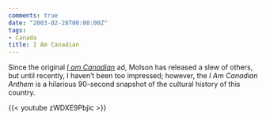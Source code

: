 ```yaml
---
comments: true
date: "2003-02-28T00:00:00Z"
tags:
- Canada
title: I Am Canadian
---
```


Since the original *[I am Canadian][yt_rant]* ad, Molson has released a slew of others,
but until recently, I haven’t been too impressed; however, the *I Am Canadian
Anthem* is a hilarious 90-second snapshot of the cultural history of this
country.

{{< youtube zWDXE9Pbjic >}}

[yt_rant]: https://www.youtube.com/watch?v=WMxGVfk09lU
